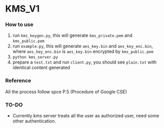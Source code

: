# KMS_V1

### How to use
1. run `kms_keygen.py`, this will generate `kms_private.pem` and `kms_public.pem`  
2. run `example.py`, this will generate `aes_key.bin` and `aes_key_enc.bin`, where `aes_key_enc.bin` is `aes_key.bin` encrypted by `kms_public.pem`  
3. `python kms_server.py`  
4. prepare a `test.txt` and run `client.py`, you should see `plain.txt` with identical content generated

### Reference
All the process follow spce P.5 (Procedure of Google CSE)

### TO-DO
- Currently kms server treats all the user as authorized user, need some other authentication.